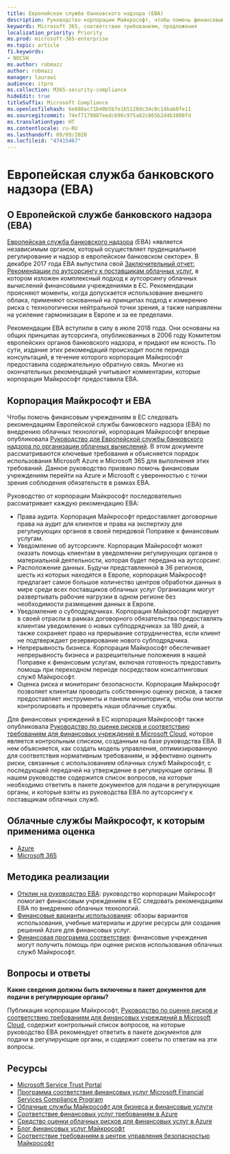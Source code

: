 ```yaml
---
title: Европейская служба банковского надзора (EBA)
description: Руководство корпорации Майкрософт, чтобы помочь финансовым учреждениям в ЕС следовать рекомендациям EBA по внедрению облачных технологий.
keywords: Microsoft 365, соответствие требованиям, предложения
localization_priority: Priority
ms.prod: microsoft-365-enterprise
ms.topic: article
f1.keywords:
- NOCSH
ms.author: robmazz
author: robmazz
manager: laurawi
audience: itpro
ms.collection: M365-security-compliance
hideEdit: true
titleSuffix: Microsoft Compliance
ms.openlocfilehash: 6e680ac71b40b5b7e1b5128dc34c0c14bab0fe11
ms.sourcegitcommit: 74ef7179887eedc696c975a82c865b2d4b3808fd
ms.translationtype: HT
ms.contentlocale: ru-RU
ms.lasthandoff: 09/09/2020
ms.locfileid: "47415467"
---
```

# <a name="european-banking-authority-eba"></a>Европейская служба банковского надзора (EBA)

## <a name="about-the-eba"></a>О Европейской службе банковского надзора (EBA)

[Европейская служба банковского надзора](https://eba.europa.eu/) (EBA) «является независимым органом, который осуществляет пруденциальное регулирование и надзор в европейском банковском секторе». В декабре 2017 года EBA выпустила свой [Заключительный отчет: Рекомендации по аутсорсингу к поставщикам облачных услуг](https://eba.europa.eu/documents/10180/2170121/Final+draft+Recommendations+on+Cloud+Outsourcing+%28EBA-Rec-2017-03%29.pdf/5fa5cdde-3219-4e95-946d-0c0d05494362), в котором изложен комплексный подход к аутсорсингу облачных вычислений финансовыми учреждениями в ЕС. Рекомендации проясняют моменты, когда допускается использование внешнего облака, применяют основанный на принципах подход к измерению риска с технологически нейтральной точки зрения, а также направлены на усиление гармонизации в Европе и за ее пределами.

Рекомендации EBA вступили в силу в июле 2018 года. Они основаны на общих принципах аутсорсинга, опубликованных в 2006 году Комитетом европейских органов банковского надзора, и придают им ясность. По сути, издание этих рекомендаций происходит после периода консультаций, в течение которого корпорация Майкрософт предоставила содержательную обратную связь. Многие из окончательных рекомендаций учитывают комментарии, которые корпорация Майкрософт предоставила EBA.

## <a name="microsoft-and-the-eba"></a>Корпорация Майкрософт и EBA

Чтобы помочь финансовым учреждениям в ЕС следовать рекомендациям Европейской службы банковского надзора (EBA) по внедрению облачных технологий, корпорация Майкрософт впервые опубликовала [Руководство для Европейской службы банковского надзора по организации облачных вычислений](https://aka.ms/FinServ-Guide-EuBankAuth). В этом документе рассматриваются ключевые требования и объясняется порядок использования Microsoft Azure и Microsoft 365 для выполнения этих требований. Данное руководство призвано помочь финансовым учреждениям перейти на Azure и Microsoft с уверенностью с точки зрения соблюдения обязательств в рамках EBA.

Руководство от корпорации Майкрософт последовательно рассматривает каждую рекомендацию EBA:

- Права аудита. Корпорация Майкрософт предоставляет договорные права на аудит для клиентов и права на экспертизу для регулирующих органов в своей передовой Поправке к финансовым услугам.
- Уведомление об аутсорсинге. Корпорация Майкрософт может оказать помощь клиентам в уведомлении регулирующих органов о материальной деятельности, которая будет передана на аутсорсинг.
- Расположение данных. Будучи представленной в 36 регионов, шесть из которых находятся в Европе, корпорация Майкрософт предлагает самое большое количество центров обработки данных в мире среди всех поставщиков облачных услуг Организации могут развертывать рабочие нагрузки в одном регионе без необходимости размещения данных в Европе.
- Уведомление о субподрядчиках. Корпорация Майкрософт лидирует в своей отрасли в рамках договорного обязательства предоставлять клиентам уведомление о новых субподрядчиках за 180 дней, а также сохраняет право на прерывание сотрудничества, если клиент не подтверждает резервирование нового субподрядчика.
- Непрерывность бизнеса. Корпорация Майкрософт обеспечивает непрерывность бизнеса и разрешительные положения в нашей Поправке к финансовым услугам, включая готовность предоставить помощь при переходном периоде посредством консалтинговых служб Майкрософт.
- Оценка риска и мониторинг безопасности. Корпорация Майкрософт позволяет клиентам проводить собственную оценку рисков, а также предоставляет инструменты и панели мониторинга, чтобы они могли контролировать и проверять наши облачные службы.

Для финансовых учреждений в ЕС корпорация Майкрософт также опубликовала [Руководство по оценке рисков и соответствию требованиям для финансовых учреждений в Microsoft Cloud](https://aka.ms/RiskGovernanceGuide), которое является контрольным списком, созданным на базе руководства EBA. В нем объясняется, как создать модель управления, оптимизированную для соответствия нормативным требованиям, и эффективно оценить риски, связанные с использованием облачных служб Майкрософт, с последующей передачей на утверждение в регулирующие органы. В нашем руководстве содержится список вопросов, на которые необходимо ответить в пакете документов для подачи в регулирующие органы, и которые взяты из руководства EBA по аутсорсингу к поставщикам облачных служб.

## <a name="microsoft-in-scope-cloud-services"></a>Облачные службы Майкрософт, к которым применима оценка

- [Azure](https://aka.ms/AzureCompliance)
- [Microsoft 365](https://aka.ms/o365-compliance-framework)

## <a name="how-to-implement"></a>Методика реализации

- [Отклик на руководство EBA](https://aka.ms/FinServ-Guide-EuBankAuth): руководство корпорации Майкрософт помогает финансовым учреждениям в ЕС следовать рекомендациям EBA по внедрению облачных технологий.
- [Финансовые варианты использования](https://docs.microsoft.com/azure/industry/financial/): обзоры вариантов использования, учебные материалы и другие ресурсы для создания решений Azure для финансовых услуг.
- [Финансовая программа соответствия](https://aka.ms/FSCP-Print): финансовые учреждения могут получить помощь при оценке рисков использования облачных служб Майкрософт.

## <a name="frequently-asked-questions"></a>Вопросы и ответы

**Какие сведения должны быть включены в пакет документов для подачи в регулирующие органы?**

Публикация корпорации Майкрософт, [Руководство по оценке рисков и соответствию требованиям для финансовых учреждений в Microsoft Cloud](https://aka.ms/RiskGovernanceGuide), содержит контрольный список вопросов, на которые руководство EBA рекомендует ответить в пакете документов для подачи в регулирующие органы, и содержит советы по ответам на эти вопросы.

## <a name="resources"></a>Ресурсы

- [Microsoft Service Trust Portal](https://aka.ms/STP)
- [Программа соответствия финансовых услуг Microsoft Financial Services Compliance Program](https://aka.ms/FSCP-Print)
- [Облачные службы Майкрософт для бизнеса и финансовые услуги](https://www.microsoft.com/trustcenter/cloudservices/financialservices)
- [Соответствие финансовых услуг требованиям в Azure](https://azure.microsoft.com/resources/videos/azurecon-2015-financial-services-compliance-in-azure/)
- [Средство оценки облачных рисков для финансовых услуг в Azure](https://aka.ms/FFIEC-CSDT)
- [Блог финансовых услуг Майкрософт](https://techcommunity.microsoft.com/t5/Financial-Services-Blog/bg-p/FinancialServicesBlog)
- [Соответствие требованиям в центре управления безопасностью Майкрософт](https://www.microsoft.com/trust-center/compliance/compliance-overview)
